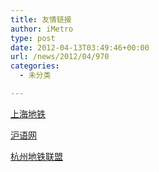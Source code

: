 ```yaml
---
title: 友情链接
author: iMetro
type: post
date: 2012-04-13T03:49:46+00:00
url: /news/2012/04/970
categories:
  - 未分类

---
```

<a href="http://shmetro.com" target="_blank">上海地铁</a>

<a href="http://www.huyu021.com" target="_blank">沪语网</a>

<a href="http://www.hzditie.tk/" target="_blank">杭州地铁联盟</a>

&nbsp;